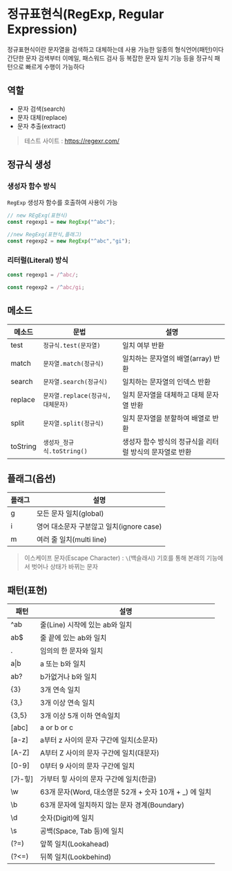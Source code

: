 # 정규표현식(RegExp, Regular Expression)

정규표현식이란 문자열을 검색하고 대체하는데 사용 가능한 일종의 형식언어(패턴)이다 간단한 문자 검색부터 이메일, 패스워드 검사 등 복잡한 문자 일치 기능 등을 정규식 패턴으로 빠르게 수행이 가능하다

## 역할 

- 문자 검색(search)
- 문자 대체(replace)
- 문자 추출(extract)

> 테스트 사이트 : https://regexr.com/

## 정규식 생성

### 생성자 함수 방식 

`RegExp` 생성자 함수를 호출하여 사용이 가능 
```js
// new REgExg(표현식)
const regexp1 = new RegExp("^abc");

//new RegExg(표현식,플래그)
const regexp2 = new RegExp("^abc","gi");
```

### 리터럴(Literal) 방식

```js
const regexp1 = /^abc/;

const regexp2 = /^abc/gi;
```

## 메소드

메소드 | 문법 | 설명
--|--|--
test | `정규식.test(문자열)` | 일치 여부 반환
match | `문자열.match(정규식)` |  일치하는 문자열의 배열(array) 반환
search | `문자열.search(정규식)` | 일치하는 문자열의 인덱스 반환
replace | `문자열.replace(정규식, 대체문자)` | 일치 문자열을 대체하고 대체 문자열 반환
split | `문자열.split(정규식) `| 일치 문자열을 분할하여 배열로 반환
toString | `생성자_정규식.toString()` | 생성자 함수 방식의 정규식을 리터럴 방식의 문자열로 반환

## 플래그(옵션) 

플래그 | 설명
--|--
g | 모든 문자 일치(global)
i | 영어 대소문자 구분않고 일치(ignore case)
m | 여러 줄 일치(multi line)

> 이스케이프 문자(Escape Character) : `\`(백슬래시) 기호를 통해 본래의 기능에서 벗어나 상태가 바뀌는 문자

## 패턴(표현)

패턴 | 설명
--|--
^ab | 줄(Line) 시작에 있는 ab와 일치
ab$ | 줄 끝에 있는 ab와 일치
.| 임의의 한 문자와 일치
a&verbar;b | a 또는 b와 일치
ab? | b가없거나 b와 일치
{3} | 3개 연속 일치
{3,} | 3개 이상 연속 일치
{3,5} | 3개 이상 5개 이하 연속일치 
[abc] | a or b or c
[a-z] | a부터 z 사이의 문자 구간에 일치(소문자)
[A-Z] | A부터 Z 사이의 문자 구간에 일치(대문자)
[0-9] | 0부터 9 사이의 문자 구간에 일치
[가-힣] | 가부터 힣 사이의 문자 구간에 일치(한글)
\w | 63개 문자(Word, 대소영문 52개 + 숫자 10개 + _) 에 일치
\b | 63개 문자에 일치하지 않는 문자 경계(Boundary)
\d | 숫자(Digit)에 일치
\s | 공백(Space, Tab 등)에 일치
(?=) | 앞쪽 일치(Lookahead)
(?<=) | 뒤쪽 일치(Lookbehind)



